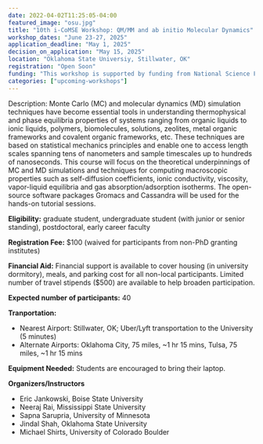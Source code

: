 ```yaml
---
date: 2022-04-02T11:25:05-04:00
featured_image: "osu.jpg"
title: "10th i-CoMSE Workshop: QM/MM and ab initio Molecular Dynamics"
workshop_dates: "June 23-27, 2025"
application_deadline: "May 1, 2025"
decision_on_application: "May 15, 2025"
location: "Oklahoma State Universiy, Stillwater, OK"
registration: "Open Soon"
funding: "This workshop is supported by funding from National Science Foundation"
categories: ["upcoming-workshops"]
---
```

Description: Monte Carlo (MC) and molecular dynamics (MD) simulation techniques have become essential tools in understanding thermophysical and phase equilibria properties of systems ranging from organic liquids to ionic liquids, polymers, biomolecules, solutions, zeolites, metal organic frameworks and covalent organic frameworks, etc. These techniques are based on statistical mechanics principles and enable one to access length scales spanning tens of nanometers and sample timescales up to hundreds of nanoseconds. This course will focus on the theoretical underpinnings of MC and MD simulations and techniques for computing macroscopic properties such as self-diffusion coefficients, ionic conductivity, viscosity, vapor-liquid equilibria and gas absorption/adsorption isotherms. The open-source software packages Gromacs and Cassandra will be used for the hands-on tutorial sessions.

**Eligibility:** graduate student, undergraduate student (with junior or senior standing), postdoctoral, early career faculty

**Registration Fee:** $100 (waived for participants from non-PhD granting institutes)

**Financial Aid:** Financial support is available to cover housing (in university dormitory), meals, and parking cost for all non-local participants. Limited number of travel stipends ($500) are available to help broaden participation.

**Expected number of participants:** 40

**Tranportation:**
 * Nearest Airport: Stillwater, OK; Uber/Lyft transportation to the University (5 minutes)
 * Alternate Airports: Oklahoma City, 75 miles, ~1 hr 15 mins, Tulsa, 75 miles, ~1 hr 15 mins

**Equipment Needed:** Students are encouraged to bring their laptop.

**Organizers/Instructors**
 - Eric Jankowski, Boise State University
 - Neeraj Rai, Mississippi State University
 - Sapna Sarupria, University of Minnesota
 - Jindal Shah, Oklahoma State University
 - Michael Shirts, University of Colorado Boulder
